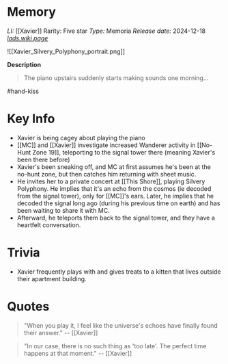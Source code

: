 # Memory
*LI:* [[Xavier]]
Rarity: Five star
*Type:* Memoria
*Release date:* 2024-12-18
*[lads.wiki page](https://lads.wiki/wiki/Xavier:_Silvery_Polyphony)*

![[Xavier_Silvery_Polyphony_portrait.png]]

**Description**
> The piano upstairs suddenly starts making sounds one morning...

#hand-kiss
# Key Info
* Xavier is being cagey about playing the piano
* [[MC]] and [[Xavier]] investigate increased Wanderer activity in [[No-Hunt Zone 19]], teleporting to the signal tower there (meaning Xavier's been there before)
* Xavier's been sneaking off, and MC at first assumes he's been at the no-hunt zone, but then catches him returning with sheet music.
* He invites her to a private concert at [[This Shore]], playing Silvery Polyphony. He implies that it's an echo from the cosmos (ie decoded from the signal tower), only for [[MC]]'s ears. Later, he implies that he decoded the signal long ago (during his previous time on earth) and has been waiting to share it with MC.
* Afterward, he teleports them back to the signal tower, and they have a heartfelt conversation.

# Trivia
* Xavier frequently plays with and gives treats to a kitten that lives outside their apartment building.

# Quotes

> "When you play it, I feel like the universe's echoes have finally found their answer."
> -- [[Xavier]]

> "In our case, there is no such thing as 'too late'. The perfect time happens at that moment."
> -- [[Xavier]]